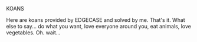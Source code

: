 KOANS

Here are koans provided by EDGECASE and solved by me. That's it. What else to say... do what you want, love everyone around you, eat animals, love vegetables. Oh. wait...